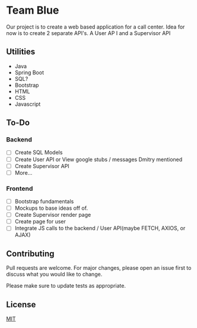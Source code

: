 # Team Blue

Our project is to create a web based application for a call center. Idea for now is to create 2 separate API's. A User AP I and a Supervisor API

## Utilities
- Java
- Spring Boot
- SQL? 
- Bootstrap
- HTML
- CSS
- Javascript

## To-Do
### Backend
- [ ] Create SQL Models
- [ ] Create User API or View google stubs / messages Dmitry mentioned
- [ ] Create Supervisor API
- [ ] More... 
### Frontend
- [ ] Bootstrap fundamentals
- [ ] Mockups to base ideas off of.
- [ ] Create Supervisor render page
- [ ] Create page for user
- [ ] Integrate JS calls to the backend / User API(maybe FETCH, AXIOS, or AJAX)  

## Contributing
Pull requests are welcome. For major changes, please open an issue first to discuss what you would like to change.

Please make sure to update tests as appropriate.

## License
[MIT](https://choosealicense.com/licenses/mit/)